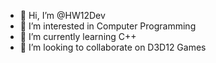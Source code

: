 - 👋 Hi, I’m @HW12Dev
- 👀 I’m interested in Computer Programming
- 🌱 I’m currently learning C++
- 💞️ I’m looking to collaborate on D3D12 Games

<!---
HW12Dev/HW12Dev is a ✨ special ✨ repository because its `README.md` (this file) appears on your GitHub profile.
You can click the Preview link to take a look at your changes.
--->
